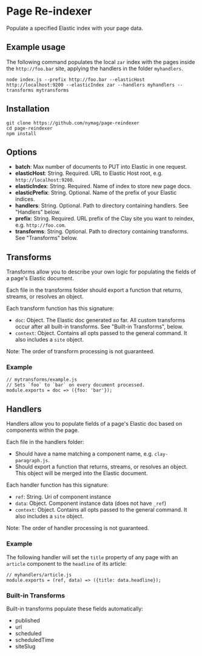 # Page Re-indexer

Populate a specified Elastic index with your page data.

## Example usage

The following command populates the local `zar` index with the pages inside the `http://foo.bar` site, applying the handlers in the folder `myhandlers`.

```
node index.js --prefix http://foo.bar --elasticHost http://localhost:9200 --elasticIndex zar --handlers myhandlers --transforms mytransforms
```

## Installation

```
git clone https://github.com/nymag/page-reindexer
cd page-reindexer
npm install
```

## Options

* **batch**: Max number of documents to PUT into Elastic in one request.
* **elasticHost**: String. Required. URL to Elastic Host root, e.g. `http://localhost:9200`.
* **elasticIndex**: String. Required. Name of index to store new page docs.
* **elasticPrefix**: String. Optional. Name of the prefix of your Elastic indices.
* **handlers**: String. Optional. Path to directory containing handlers. See "Handlers" below.
* **prefix**: String. Required. URL prefix of the Clay site you want to reindex, e.g. `http://foo.com`.
* **transforms**: String. Optional. Path to directory containing transforms. See "Transforms" below.

## Transforms

Transforms allow you to describe your own logic for populating the fields of a page's Elastic document.

Each file in the transforms folder should export a function that returns, streams, or resolves an object.

Each transform function has this signature:

* `doc`: Object. The Elastic doc generated _so_ far. All custom transforms occur after all built-in transforms. See "Built-in Transforms", below.
* `context`: Object. Contains all opts passed to the general command. It also includes a `site` object.

Note: The order of transform processing is not guaranteed.

### Example

```
// mytransforms/example.js
// Sets `foo` to `bar` on every document processed.
module.exports = doc => ({foo: 'bar'});
```


## Handlers

Handlers allow you to populate fields of a page's Elastic doc based on components within the page.

Each file in the handlers folder:

* Should have a name matching a component name, e.g. `clay-paragraph.js`.
* Should export a function that returns, streams, or resolves an object. This object will be merged into the Elastic document.

Each handler function has this signature:

* `ref`: String. Uri of component instance
* `data`: Object. Component instance data (does not have `_ref`)
* `context`: Object. Contains all opts passed to the general command. It also includes a `site` object.

Note: The order of handler processing is not guaranteed.

### Example

The following handler will set the `title` property of any page with an `article` component to the `headline` of its article:

```
// myhandlers/article.js
module.exports = (ref, data) => ({title: data.headline});
```

### Built-in Transforms

Built-in transforms populate these fields automatically:

* published
* url
* scheduled
* scheduledTime
* siteSlug
